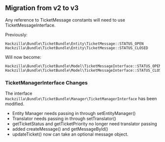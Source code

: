 ## Migration from v2 to v3

Any reference to TicketMessage constants will need to use TicketMessageInterface.

Previously:

```
Hackzilla\Bundle\TicketBundle\Entity\TicketMessage::STATUS_OPEN
Hackzilla\Bundle\TicketBundle\Entity\TicketMessage::STATUS_CLOSED
```

Will now become:

```
Hackzilla\Bundle\TicketBundle\Model\TicketMessageInterface::STATUS_OPEN
Hackzilla\Bundle\TicketBundle\Model\TicketMessageInterface::STATUS_CLOSED
```

### TicketManagerInterface Changes

The interface ```Hackzilla\Bundle\TicketBundle\Manager\TicketManagerInterface``` has been modified.

* Entity Manager needs passing in through setEntityManager()
* Translator needs passing in through setTranslator()
* getTicketStatus and getTicketPriority no longer need translator passing
* added createMessage() and getMessageById()
* updateTicket() now can take an optional message object.
